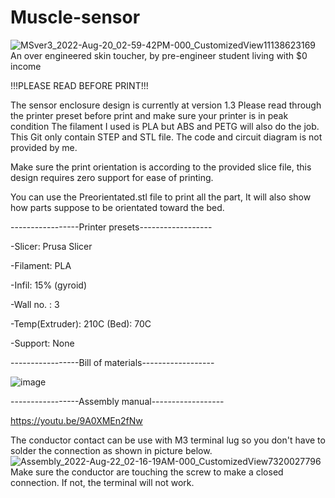 # Muscle-sensor
![MSver3_2022-Aug-20_02-59-42PM-000_CustomizedView11138623169](https://user-images.githubusercontent.com/36785342/185756121-bfc11878-df84-4480-b791-e67fbbd01c04.png)
An over engineered skin toucher, by pre-engineer student living with $0 income

!!!PLEASE READ BEFORE PRINT!!!

The sensor enclosure design is currently at version 1.3
Please read through the printer preset before print and make sure your printer is in peak condition
The filament I used is PLA but ABS and PETG will also do the job. This Git only contain STEP and STL file.
The code and circuit diagram is not provided by me.

Make sure the print orientation is according to the provided slice file, this design requires zero support
for ease of printing.

You can use the Preorientated.stl file to print all the part, It will also show how parts suppose to be orientated toward the bed.


-----------------Printer presets------------------
              
-Slicer: Prusa Slicer

-Filament: PLA

-Infil: 15% (gyroid)

-Wall no. : 3

-Temp(Extruder): 210C 
     (Bed): 70C
     
-Support: None


-----------------Bill of materials------------------

![image](https://user-images.githubusercontent.com/36785342/185821116-808e1182-dac0-42d2-9549-94dcb0ee6ecc.png)

-----------------Assembly manual------------------

https://youtu.be/9A0XMEn2fNw

The conductor contact can be use with M3 terminal lug so you don't have to solder the connection as shown in picture below.
![Assembly_2022-Aug-22_02-16-19AM-000_CustomizedView7320027796](https://user-images.githubusercontent.com/36785342/185825947-943e1476-29e3-4bc6-9aa8-884b50683963.png)
Make sure the conductor are touching the screw to make a closed connection. If not, the terminal will not work.
